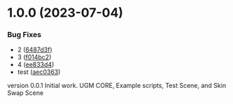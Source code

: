 # 1.0.0 (2023-07-04)


### Bug Fixes

* 2 ([6487d3f](https://github.com/Rpacho/TestWorkflow/commit/6487d3ffe50f248f239e878c8e72d850869333a5))
* 3 ([f014bc2](https://github.com/Rpacho/TestWorkflow/commit/f014bc2510442bd79f43e46b2c6aea8305bb4b36))
* 4 ([ee833d4](https://github.com/Rpacho/TestWorkflow/commit/ee833d48312b66ab57c9b1afa97c4ffbb1aec777))
* test ([aec0363](https://github.com/Rpacho/TestWorkflow/commit/aec036378f79d57908a0cb71ca8abb4db1caa7d1))

version 0.0.1 Initial work. UGM CORE, Example scripts, Test Scene, and Skin Swap Scene
